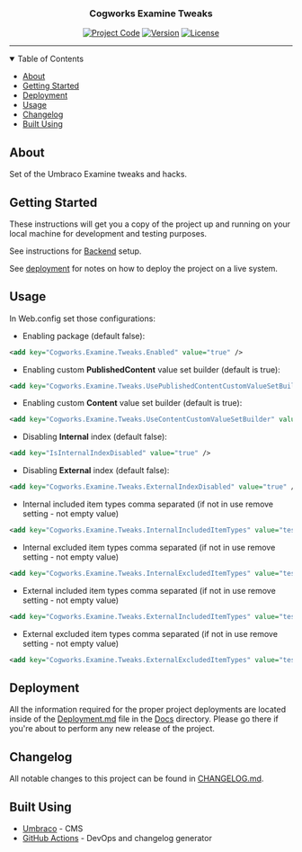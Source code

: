 <!-- <p align="center">
  <a href="" rel="noopener">
  <img width="200px" height="200px" src="Docs/img/logo.jpg" alt="Project logo"></a>
</p> -->

<h3 align="center">Cogworks Examine Tweaks</h3>

<div align="center">

[![Project Code](https://img.shields.io/static/v1?label=&message=Cogworks.Examine.Tweaks&color=lightgray&style=flat-square)]() [![Version](https://img.shields.io/static/v1?label=&message=version&color=informational&style=flat-square)](https://github.com/thecogworks/Cogworks.Examine.Tweaks/releases) [![License](https://img.shields.io/badge/license-MIT-4c9182.svg)](LICENSE.md)

</div>

---

<details open="open">
<summary>Table of Contents</summary>

- [About](#about)
- [Getting Started](#getting_started)
- [Deployment](#deployment)
- [Usage](#usage)
- [Changelog](#changelog)
- [Built Using](#built_using)

</details>

## About <a name = "about"></a>

Set of the Umbraco Examine tweaks and hacks.

## Getting Started <a name = "getting_started"></a>

These instructions will get you a copy of the project up and running on your local machine for development and testing purposes.

See instructions for [Backend](Source/README.md) setup.

See [deployment](#deployment) for notes on how to deploy the project on a live system.

## Usage <a name="usage"></a>

In Web.config set those configurations:

- Enabling package (default false):


```xml
<add key="Cogworks.Examine.Tweaks.Enabled" value="true" />
```

- Enabling custom **PublishedContent** value set builder (default is true):


```xml
<add key="Cogworks.Examine.Tweaks.UsePublishedContentCustomValueSetBuilder" value="true" />
```

- Enabling custom **Content** value set builder (default is true):


```xml
<add key="Cogworks.Examine.Tweaks.UseContentCustomValueSetBuilder" value="true" />
```

- Disabling **Internal** index (default false):


```xml
<add key="IsInternalIndexDisabled" value="true" />
```

- Disabling **External** index (default false):


```xml
<add key="Cogworks.Examine.Tweaks.ExternalIndexDisabled" value="true" />
```

- Internal included item types comma separated (if not in use remove setting - not empty value)


```xml
<add key="Cogworks.Examine.Tweaks.InternalIncludedItemTypes" value="testPage,anotherTestPage" />
```

- Internal excluded item types comma separated (if not in use remove setting - not empty value)


```xml
<add key="Cogworks.Examine.Tweaks.InternalExcludedItemTypes" value="testPage,anotherTestPage" />
```

- External included item types comma separated (if not in use remove setting - not empty value)


```xml
<add key="Cogworks.Examine.Tweaks.ExternalIncludedItemTypes" value="testPage,anotherTestPage" />
```

- External excluded item types comma separated (if not in use remove setting - not empty value)


```xml
<add key="Cogworks.Examine.Tweaks.ExternalExcludedItemTypes" value="testPage,anotherTestPage" />
```

## Deployment <a name = "deployment"></a>

All the information required for the proper project deployments are located inside of the [Deployment.md](Docs/Deployment.md) file in the [Docs](Docs/) directory. Please go there if you're about to perform any new release of the project.

## Changelog <a name = "changelog"></a>

All notable changes to this project can be found in [CHANGELOG.md](CHANGELOG.md).

## Built Using <a name = "built_using"></a>

- [Umbraco](https://umbraco.com/) - CMS
- [GitHub Actions](https://docs.github.com/en/free-pro-team@latest/actions) - DevOps and changelog generator

